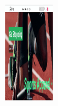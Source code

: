<div id="top"></div>

<!-- PROJECT LOGO -->
<br />
<div align="center">
  <a href="https://github.com/khuaza9612/backen_henry/tree/product">
    <img src="./portada.png" alt="Logo" width="150" height="300">
  </a>
